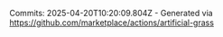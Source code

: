 Commits: 2025-04-20T10:20:09.804Z - Generated via https://github.com/marketplace/actions/artificial-grass
<br>
